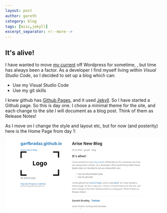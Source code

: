 ```yaml
---
layout: post
author: gareth
category: blog
tags: [misc,jekyll]
excerpt_separator: <!--more-->
---
```


## It's alive!

I have wanted to move [my current](https://mywebanecdotes.com/) off Wordpress for sometime, <!--more-->, but time has always been a factor. As a developer I find myself living within *Visual Studio Code*, so I decided to set up a blog which can:

- Use my Visual Studio Code
- Use my git skills

I knew github has [Github Pages](https://pages.github.com/), and it used [Jekyll](https://jekyllrb.com/). So I have started a Github page. So this is day one. I chose a minimal theme  for the site, and each change to the site I will document as a blog post. Think of them as Release Notes!

As I move on I change the style and layout etc, but for now (and posterity) here is the Home Page from day 1:

![Day 1](/assets/img/posts/day_1.PNG)